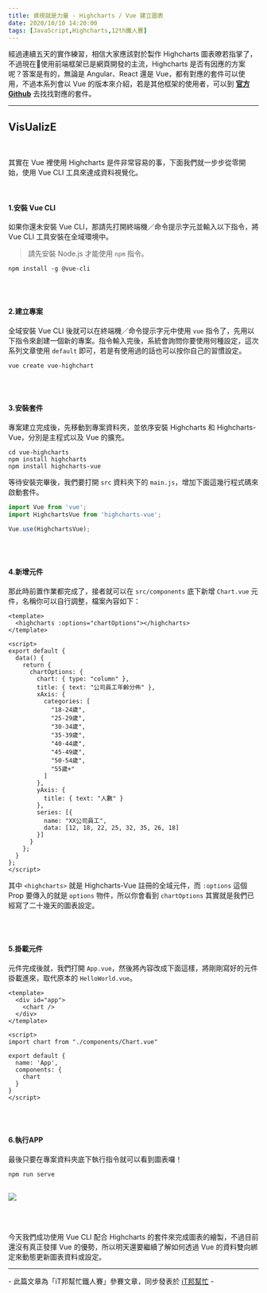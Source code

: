 ```yaml
---
title: 資視就是力量 - Highcharts / Vue 建立圖表
date: 2020/10/10 14:20:00
tags: [JavaScript,Highcharts,12th鐵人賽]
---
```


經過連續五天的實作練習，相信大家應該對於製作 Highcharts 圖表暸若指掌了，不過現在使用前端框架已是網頁開發的主流，Highcharts 是否有因應的方案呢？答案是有的，無論是 Angular、React 還是 Vue，都有對應的套件可以使用，不過本系列會以 Vue 的版本來介紹，若是其他框架的使用者，可以到 **[官方Github](https://github.com/highcharts)** 去找找對應的套件。

---

## VisUalizE

<br/>

其實在 Vue 裡使用 Highcharts 是件非常容易的事，下面我們就一步步從零開始，使用 Vue CLI 工具來達成資料視覺化。

<br/>

#### 1.安裝 Vue CLI

如果你還未安裝 Vue CLI，那請先打開終端機／命令提示字元並輸入以下指令，將 Vue CLI 工具安裝在全域環境中。

> 請先安裝 Node.js 才能使用 `npm` 指令。

```shell
npm install -g @vue-cli
```

<br/>
<br/>

#### 2.建立專案

全域安裝 Vue CLI 後就可以在終端機／命令提示字元中使用 `vue` 指令了，先用以下指令來創建一個新的專案。指令輸入完後，系統會詢問你要使用何種設定，這次系列文章使用 `default` 即可，若是有使用過的話也可以按你自己的習慣設定。

```shell
vue create vue-highchart
```

<br/>
<br/>

#### 3.安裝套件

專案建立完成後，先移動到專案資料夾，並依序安裝 Highcharts 和 Highcharts-Vue，分別是主程式以及 Vue 的擴充。

```shell
cd vue-highcharts
npm install highcharts
npm install highcharts-vue
```

等待安裝完畢後，我們要打開 `src` 資料夾下的 `main.js`，增加下面這幾行程式碼來啟動套件。

```javascript
import Vue from 'vue';
import HighchartsVue from 'highcharts-vue';

Vue.use(HighchartsVue);
```

<br/>
<br/>

#### 4.新增元件

那此時前置作業都完成了，接者就可以在 `src/components` 底下新增 `Chart.vue` 元件，名稱你可以自行調整，檔案內容如下：

```vue
<template>
  <highcharts :options="chartOptions"></highcharts>
</template>

<script>
export default {
  data() {
    return {
      chartOptions: {
        chart: { type: "column" },
        title: { text: "公司員工年齡分佈" },
        xAxis: {
          categories: [
            "18-24歲",
            "25-29歲",
            "30-34歲",
            "35-39歲",
            "40-44歲",
            "45-49歲",
            "50-54歲",
            "55歲+"
          ]
        },
        yAxis: {
          title: { text: "人數" }
        },
        series: [{
          name: "XX公司員工",
          data: [12, 18, 22, 25, 32, 35, 26, 18]
        }]
      }
    };
  }
};
</script>
```

其中 `<highcharts>` 就是 Highcharts-Vue 註冊的全域元件，而 `:options` 這個 Prop 要傳入的就是 `options` 物件，所以你會看到 `chartOptions` 其實就是我們已經寫了二十幾天的圖表設定。

<br/>
<br/>

#### 5.掛載元件

元件完成後就，我們打開 `App.vue`，然後將內容改成下面這樣，將剛剛寫好的元件掛載進來，取代原本的 `HelloWorld.vue`。

```vue
<template>
  <div id="app">
    <chart />
  </div>
</template>

<script>
import chart from "./components/Chart.vue"

export default {
  name: 'App',
  components: {
    chart
  }
}
</script>
```

<br/>
<br/>

#### 6.執行APP

最後只要在專案資料夾底下執行指令就可以看到圖表囉！

```shell
npm run serve
```

<img src="vue-chart.png" style="max-width: 800px; margin: 16px auto 0;" />

<br/><br/>

今天我們成功使用 Vue CLI 配合 Highcharts 的套件來完成圖表的繪製，不過目前還沒有真正發揮 Vue 的優勢，所以明天還要繼續了解如何透過 Vue 的資料雙向綁定來動態更新圖表資料或設定。

---

\- 此篇文章為「iT邦幫忙鐵人賽」參賽文章，同步發表於 [iT邦幫忙](https://ithelp.ithome.com.tw/articles/10251641) -


